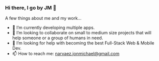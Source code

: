### Hi there, I go by JM 👋


A few things about me and my work...

- 🔭 I’m currently developing multiple apps.
- 👯 I’m looking to collaborate on small to medium size projects that will help someone or a group of humans in need.
- 🤔 I’m looking for help with becoming the best Full-Stack Web & Mobile Dev.
- 📫 How to reach me: narvaez.jonmichael@gmail.com
